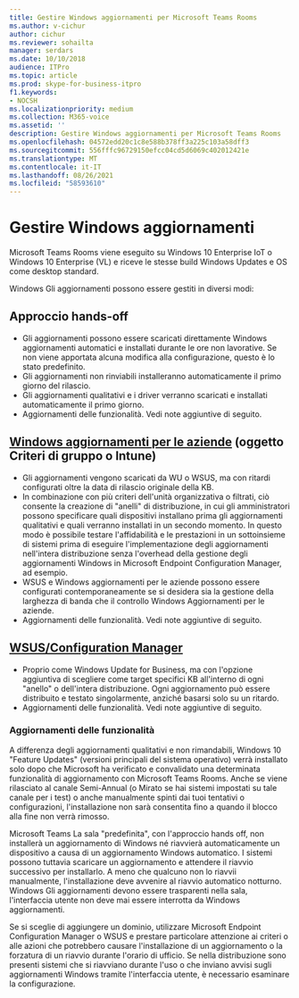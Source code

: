 ```yaml
---
title: Gestire Windows aggiornamenti per Microsoft Teams Rooms
ms.author: v-cichur
author: cichur
ms.reviewer: sohailta
manager: serdars
ms.date: 10/10/2018
audience: ITPro
ms.topic: article
ms.prod: skype-for-business-itpro
f1.keywords:
- NOCSH
ms.localizationpriority: medium
ms.collection: M365-voice
ms.assetid: ''
description: Gestire Windows aggiornamenti per Microsoft Teams Rooms
ms.openlocfilehash: 04572edd20c1c8e588b378ff3a225c103a58dff3
ms.sourcegitcommit: 556fffc96729150efcc04cd5d6069c402012421e
ms.translationtype: MT
ms.contentlocale: it-IT
ms.lasthandoff: 08/26/2021
ms.locfileid: "58593610"
---
```

# <a name="manage-windows-updates"></a>Gestire Windows aggiornamenti

Microsoft Teams Rooms viene eseguito su Windows 10 Enterprise IoT o Windows 10 Enterprise (VL) e riceve le stesse build Windows Updates e OS come desktop standard.

Windows Gli aggiornamenti possono essere gestiti in diversi modi:

## <a name="hands-off-approach"></a>Approccio hands-off 
- Gli aggiornamenti possono essere scaricati direttamente Windows aggiornamenti automatici e installati durante le ore non lavorative. Se non viene apportata alcuna modifica alla configurazione, questo è lo stato predefinito.
- Gli aggiornamenti non rinviabili installeranno automaticamente il primo giorno del rilascio. 
- Gli aggiornamenti qualitativi e i driver verranno scaricati e installati automaticamente il primo giorno. 
- Aggiornamenti delle funzionalità. Vedi note aggiuntive di seguito. 

## <a name="windows-updates-for-business-gpo-or-intune"></a>[Windows aggiornamenti per le aziende](/windows/deployment/update/waas-manage-updates-wufb) (oggetto Criteri di gruppo o Intune)   
- Gli aggiornamenti vengono scaricati da WU o WSUS, ma con ritardi configurati oltre la data di rilascio originale della KB. 
- In combinazione con più criteri dell'unità organizzativa o filtrati, ciò consente la creazione di "anelli" di distribuzione, in cui gli amministratori possono specificare quali dispositivi installano prima gli aggiornamenti qualitativi e quali verranno installati in un secondo momento. In questo modo è possibile testare l'affidabilità e le prestazioni in un sottoinsieme di sistemi prima di eseguire l'implementazione degli aggiornamenti nell'intera distribuzione senza l'overhead della gestione degli aggiornamenti Windows in Microsoft Endpoint Configuration Manager, ad esempio.
- WSUS e Windows aggiornamenti per le [](/windows/deployment/update/waas-integrate-wufb) aziende possono essere configurati contemporaneamente se si desidera sia la gestione della larghezza di banda che il controllo Windows Aggiornamenti per le aziende.
- Aggiornamenti delle funzionalità. Vedi note aggiuntive di seguito.

## <a name="wsusconfiguration-manager"></a>[WSUS/Configuration Manager](/windows/deployment/update/waas-manage-updates-configuration-manager)
- Proprio come Windows Update for Business, ma con l'opzione aggiuntiva di scegliere come target specifici KB all'interno di ogni "anello" o dell'intera distribuzione. Ogni aggiornamento può essere distribuito e testato singolarmente, anziché basarsi solo su un ritardo. 
- Aggiornamenti delle funzionalità. Vedi note aggiuntive di seguito.


### <a name="feature-updates"></a>Aggiornamenti delle funzionalità

A differenza degli aggiornamenti qualitativi e non rimandabili, Windows 10 "Feature Updates" (versioni principali del sistema operativo) verrà installato solo dopo che Microsoft ha verificato e convalidato una determinata funzionalità di aggiornamento con Microsoft Teams Rooms. Anche se viene rilasciato al canale Semi-Annual (o Mirato se hai sistemi impostati su tale canale per i test) o anche manualmente spinti dai tuoi tentativi o configurazioni, l'installazione non sarà consentita fino a quando il blocco alla fine non verrà rimosso.

Microsoft Teams La sala "predefinita", con l'approccio hands off, non installerà un aggiornamento di Windows né riavvierà automaticamente un dispositivo a causa di un aggiornamento Windows automatico. I sistemi possono tuttavia scaricare un aggiornamento e attendere il riavvio successivo per installarlo. A meno che qualcuno non lo riavvii manualmente, l'installazione deve avvenire al riavvio automatico notturno. Windows Gli aggiornamenti devono essere trasparenti nella sala, l'interfaccia utente non deve mai essere interrotta da Windows aggiornamenti.

Se si sceglie di aggiungere un dominio, utilizzare Microsoft Endpoint Configuration Manager o WSUS e prestare particolare attenzione ai criteri o alle azioni che potrebbero causare l'installazione di un aggiornamento o la forzatura di un riavvio durante l'orario di ufficio. Se nella distribuzione sono presenti sistemi che si riavviano durante l'uso o che inviano avvisi sugli aggiornamenti Windows tramite l'interfaccia utente, è necessario esaminare la configurazione.